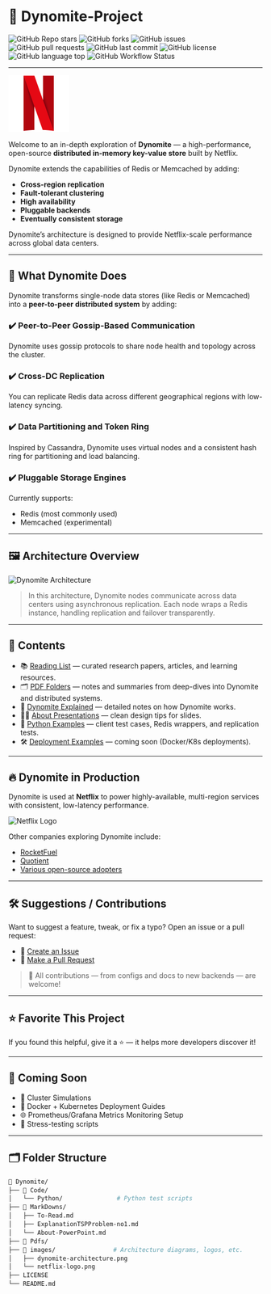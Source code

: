# 🚀 Dynomite-Project

![GitHub Repo stars](https://img.shields.io/github/stars/radyalz/Dynomite?style=social)
![GitHub forks](https://img.shields.io/github/forks/radyalz/Dynomite?style=social)
![GitHub issues](https://img.shields.io/github/issues/radyalz/Dynomite)
![GitHub pull requests](https://img.shields.io/github/issues-pr/radyalz/Dynomite)
![GitHub last commit](https://img.shields.io/github/last-commit/radyalz/Dynomite)
![GitHub license](https://img.shields.io/github/license/radyalz/Dynomite)
![GitHub language top](https://img.shields.io/github/languages/top/radyalz/Dynomite)
![GitHub Workflow Status](https://img.shields.io/github/actions/workflow/status/radyalz/Dynomite/ci.yml?label=CI&logo=github)

---

![Netflix Logo](images/NetflixLogo-resized.png)

Welcome to an in-depth exploration of **Dynomite** — a high-performance, open-source **distributed in-memory key-value store** built by Netflix.

Dynomite extends the capabilities of Redis or Memcached by adding:

- **Cross-region replication**
- **Fault-tolerant clustering**
- **High availability**
- **Pluggable backends**
- **Eventually consistent storage**

Dynomite’s architecture is designed to provide Netflix-scale performance across global data centers.

---

## 🧠 What Dynomite Does


Dynomite transforms single-node data stores (like Redis or Memcached) into a **peer-to-peer distributed system** by adding:

### ✔️ Peer-to-Peer Gossip-Based Communication

Dynomite uses gossip protocols to share node health and topology across the cluster.

### ✔️ Cross-DC Replication

You can replicate Redis data across different geographical regions with low-latency syncing.

### ✔️ Data Partitioning and Token Ring

Inspired by Cassandra, Dynomite uses virtual nodes and a consistent hash ring for partitioning and load balancing.

### ✔️ Pluggable Storage Engines

Currently supports:

- Redis (most commonly used)
- Memcached (experimental)

---

## 🖼 Architecture Overview

![Dynomite Architecture](images/dynomite-architecture.png)

> In this architecture, Dynomite nodes communicate across data centers using asynchronous replication. Each node wraps a Redis instance, handling replication and failover transparently.

---

## 🧾 Contents

- 📚 [Reading List](./MarkDowns/To-Read.md) — curated research papers, articles, and learning resources.
- 🗂️ [PDF Folders](./Pdfs) — notes and summaries from deep-dives into Dynomite and distributed systems.
- 🧠 [Dynomite Explained](./MarkDowns/ExplanationTSPProblem-no1.md) — detailed notes on how Dynomite works.
- 🧑‍🏫 [About Presentations](./MarkDowns/About-PowerPoint.md) — clean design tips for slides.
- 🐍 [Python Examples](./Code/Python/) — client test cases, Redis wrappers, and replication tests.
- 🛠️ [Deployment Examples](./Code/example.m) — coming soon (Docker/K8s deployments).

---

## 🔥 Dynomite in Production

Dynomite is used at **Netflix** to power highly-available, multi-region services with consistent, low-latency performance.

![Netflix Logo](images/netflix-logo.png)

Other companies exploring Dynomite include:

- [RocketFuel](https://rocketfuel.com)
- [Quotient](https://www.quotient.com/)
- [Various open-source adopters](https://github.com/Netflix/dynomite/network)

---

## 🛠 Suggestions / Contributions

Want to suggest a feature, tweak, or fix a typo? Open an issue or a pull request:

- 🔧 [Create an Issue](https://github.com/radyalz/Dynomite/issues)
- 🔄 [Make a Pull Request](https://github.com/radyalz/Dynomite/pulls)

> 🙌 All contributions — from configs and docs to new backends — are welcome!

---

## ⭐️ Favorite This Project

If you found this helpful, give it a ⭐️ — it helps more developers discover it!

---

## 🧪 Coming Soon

- 🧠 Cluster Simulations
- 🧰 Docker + Kubernetes Deployment Guides
- 🌐 Prometheus/Grafana Metrics Monitoring Setup
- 🧪 Stress-testing scripts

---

## 🗂 Folder Structure

```bash
📁 Dynomite/
├── 📁 Code/
│   └── Python/               # Python test scripts
├── 📁 MarkDowns/
│   ├── To-Read.md
│   ├── ExplanationTSPProblem-no1.md
│   └── About-PowerPoint.md
├── 📁 Pdfs/
├── 📁 images/                # Architecture diagrams, logos, etc.
│   ├── dynomite-architecture.png
│   └── netflix-logo.png
├── LICENSE
└── README.md
```
